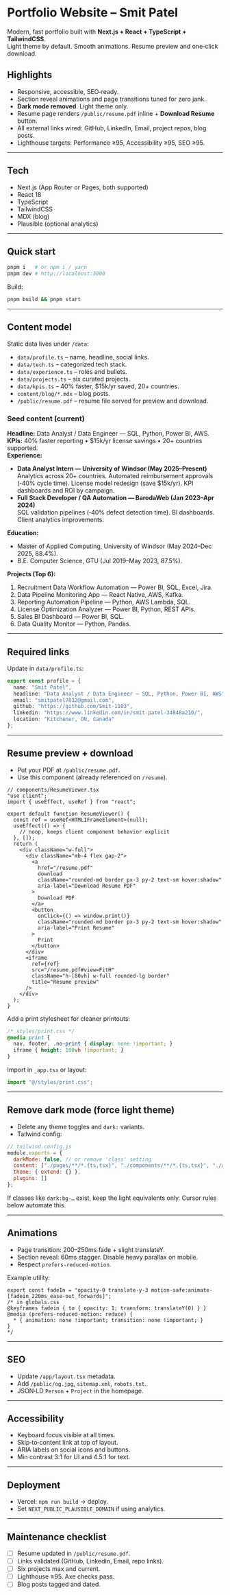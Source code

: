 # Portfolio Website – Smit Patel

Modern, fast portfolio built with **Next.js + React + TypeScript + TailwindCSS**.  
Light theme by default. Smooth animations. Resume preview and one‑click download.

## Highlights
- Responsive, accessible, SEO‑ready.
- Section reveal animations and page transitions tuned for zero jank.
- **Dark mode removed**. Light theme only.
- Resume page renders `/public/resume.pdf` inline + **Download Resume** button.
- All external links wired: GitHub, LinkedIn, Email, project repos, blog posts.
- Lighthouse targets: Performance ≥95, Accessibility ≥95, SEO ≥95.

---

## Tech
- Next.js (App Router or Pages, both supported)
- React 18
- TypeScript
- TailwindCSS
- MDX (blog)
- Plausible (optional analytics)

---

## Quick start
```bash
pnpm i   # or npm i / yarn
pnpm dev # http://localhost:3000
```
Build:
```bash
pnpm build && pnpm start
```

---

## Content model
Static data lives under `/data`:
- `data/profile.ts` – name, headline, social links.
- `data/tech.ts` – categorized tech stack.
- `data/experience.ts` – roles and bullets.
- `data/projects.ts` – six curated projects.
- `data/kpis.ts` – 40% faster, $15k/yr saved, 20+ countries.
- `content/blog/*.mdx` – blog posts.
- `/public/resume.pdf` – resume file served for preview and download.

### Seed content (current)
**Headline:** Data Analyst / Data Engineer — SQL, Python, Power BI, AWS.  
**KPIs:** 40% faster reporting • $15k/yr license savings • 20+ countries supported.  
**Experience:**
- **Data Analyst Intern — University of Windsor (May 2025–Present)**  
  Analytics across 20+ countries. Automated reimbursement approvals (‑40% cycle time). License model redesign (save $15k/yr). KPI dashboards and ROI by campaign.
- **Full Stack Developer / QA Automation — BarodaWeb (Jan 2023–Apr 2024)**  
  SQL validation pipelines (‑40% defect detection time). BI dashboards. Client analytics improvements.

**Education:**  
- Master of Applied Computing, University of Windsor (May 2024–Dec 2025, 88.4%).  
- B.E. Computer Science, GTU (Jul 2019–May 2023, 87.5%).

**Projects (Top 6):**
1) Recruitment Data Workflow Automation — Power BI, SQL, Excel, Jira.  
2) Data Pipeline Monitoring App — React Native, AWS, Kafka.  
3) Reporting Automation Pipeline — Python, AWS Lambda, SQL.  
4) License Optimization Analyzer — Power BI, Python, REST APIs.  
5) Sales BI Dashboard — Power BI, SQL.  
6) Data Quality Monitor — Python, Pandas.

---

## Required links
Update in `data/profile.ts`:
```ts
export const profile = {
  name: "Smit Patel",
  headline: "Data Analyst / Data Engineer — SQL, Python, Power BI, AWS",
  email: "smitpatel7032@gmail.com",
  github: "https://github.com/Smit-1103",
  linkedin: "https://www.linkedin.com/in/smit-patel-34848a210/",
  location: "Kitchener, ON, Canada"
};
```

---

## Resume preview + download
- Put your PDF at `/public/resume.pdf`.
- Use this component (already referenced on `/resume`).

```tsx
// components/ResumeViewer.tsx
"use client";
import { useEffect, useRef } from "react";

export default function ResumeViewer() {
  const ref = useRef<HTMLIFrameElement>(null);
  useEffect(() => {
    // noop, keeps client component behavior explicit
  }, []);
  return (
    <div className="w-full">
      <div className="mb-4 flex gap-2">
        <a
          href="/resume.pdf"
          download
          className="rounded-md border px-3 py-2 text-sm hover:shadow"
          aria-label="Download Resume PDF"
        >
          Download PDF
        </a>
        <button
          onClick={() => window.print()}
          className="rounded-md border px-3 py-2 text-sm hover:shadow"
          aria-label="Print Resume"
        >
          Print
        </button>
      </div>
      <iframe
        ref={ref}
        src="/resume.pdf#view=FitH"
        className="h-[80vh] w-full rounded-lg border"
        title="Resume preview"
      />
    </div>
  );
}
```

Add a print stylesheet for cleaner printouts:
```css
/* styles/print.css */
@media print {
  nav, footer, .no-print { display: none !important; }
  iframe { height: 100vh !important; }
}
```

Import in `_app.tsx` or layout:
```ts
import "@/styles/print.css";
```

---

## Remove dark mode (force light theme)
- Delete any theme toggles and `dark:` variants.  
- Tailwind config:
```js
// tailwind.config.js
module.exports = {
  darkMode: false, // or remove 'class' setting
  content: ["./pages/**/*.{ts,tsx}", "./components/**/*.{ts,tsx}", "./app/**/*.{ts,tsx}"],
  theme: { extend: {} },
  plugins: []
};
```

If classes like `dark:bg-…` exist, keep the light equivalents only. Cursor rules below automate this.

---

## Animations
- Page transition: 200–250ms fade + slight translateY.
- Section reveal: 60ms stagger. Disable heavy parallax on mobile.
- Respect `prefers-reduced-motion`.

Example utility:
```tsx
export const fadeIn = "opacity-0 translate-y-3 motion-safe:animate-[fadein_220ms_ease-out_forwards]";
/* in globals.css
@keyframes fadein { to { opacity: 1; transform: translateY(0) } }
@media (prefers-reduced-motion: reduce) {
  * { animation: none !important; transition: none !important; }
}
*/
```

---

## SEO
- Update `/app/layout.tsx` metadata.
- Add `/public/og.jpg`, `sitemap.xml`, `robots.txt`.
- JSON‑LD `Person` + `Project` in the homepage.

---

## Accessibility
- Keyboard focus visible at all times.
- Skip‑to‑content link at top of layout.
- ARIA labels on social icons and buttons.
- Min contrast 3:1 for UI and 4.5:1 for text.

---

## Deployment
- Vercel: `npm run build` → deploy.  
- Set `NEXT_PUBLIC_PLAUSIBLE_DOMAIN` if using analytics.

---

## Maintenance checklist
- [ ] Resume updated in `/public/resume.pdf`.
- [ ] Links validated (GitHub, LinkedIn, Email, repo links).
- [ ] Six projects max and current.
- [ ] Lighthouse ≥95. Axe checks pass.
- [ ] Blog posts tagged and dated.
